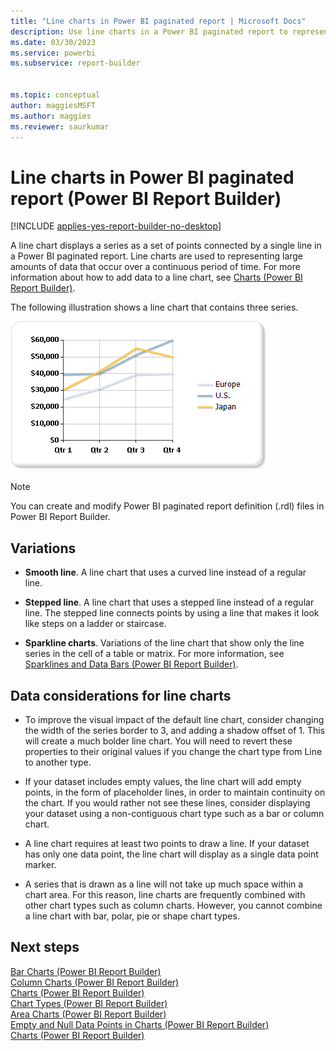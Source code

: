 ```yaml
---
title: "Line charts in Power BI paginated report | Microsoft Docs"
description: Use line charts in a Power BI paginated report to represent large amounts of data that occur over a period of time in Power BI Report Builder.
ms.date: 03/30/2023
ms.service: powerbi
ms.subservice: report-builder


ms.topic: conceptual
author: maggiesMSFT
ms.author: maggies
ms.reviewer: saurkumar
---
```

# Line charts in Power BI paginated report (Power BI Report Builder)

[!INCLUDE [applies-yes-report-builder-no-desktop](../../../includes/applies-yes-report-builder-no-desktop.md)]

  A line chart displays a series as a set of points connected by a single line in a Power BI paginated report. Line charts are used to representing large amounts of data that occur over a continuous period of time. For more information about how to add data to a line chart, see [Charts &#40;Power BI Report Builder&#41;](charts-report-builder.md).  
  
 The following illustration shows a line chart that contains three series.  
  
 ![Screenshot of a Line chart](./media/paginated-reports-visualizations/line-chart.gif "line-chart")  
  
> [!NOTE]  
>  You can create and modify Power BI paginated report definition (.rdl) files in Power BI Report Builder.  
  
## Variations  
  
-   **Smooth line**. A line chart that uses a curved line instead of a regular line.  
  
-   **Stepped line**. A line chart that uses a stepped line instead of a regular line. The stepped line connects points by using a line that makes it look like steps on a ladder or staircase.  
  
-   **Sparkline charts**. Variations of the line chart that show only the line series in the cell of a table or matrix. For more information, see [Sparklines and Data Bars &#40;Power BI Report Builder&#41;](/sql/reporting-services/report-design/sparklines-and-data-bars-report-builder-and-ssrs).  
  
## Data considerations for line charts  
  
-   To improve the visual impact of the default line chart, consider changing the width of the series border to 3, and adding a shadow offset of 1. This will create a much bolder line chart. You will need to revert these properties to their original values if you change the chart type from Line to another type.  
  
-   If your dataset includes empty values, the line chart will add empty points, in the form of placeholder lines, in order to maintain continuity on the chart. If you would rather not see these lines, consider displaying your dataset using a non-contiguous chart type such as a bar or column chart.  
  
-   A line chart requires at least two points to draw a line.  If your dataset has only one data point, the line chart will display as a single data point marker.  
  
-   A series that is drawn as a line will not take up much space within a chart area.  For this reason, line charts are frequently combined with other chart types such as column charts. However, you cannot combine a line chart with bar, polar, pie or shape chart types.  
  
## Next steps  
 [Bar Charts &#40;Power BI Report Builder&#41;](/sql/reporting-services/report-design/bar-charts-report-builder-and-ssrs)   
 [Column Charts &#40;Power BI Report Builder&#41;](column-charts-report-builder.md)   
 [Charts &#40;Power BI Report Builder&#41;](charts-report-builder.md)   
 [Chart Types &#40;Power BI Report Builder&#41;](/sql/reporting-services/report-design/chart-types-report-builder-and-ssrs)   
 [Area Charts &#40;Power BI Report Builder&#41;](area-charts-report-builder.md)   
 [Empty and Null Data Points in Charts &#40;Power BI Report Builder&#41;](/sql/reporting-services/report-design/empty-and-null-data-points-in-charts-report-builder-and-ssrs)   
 [Charts &#40;Power BI Report Builder&#41;](charts-report-builder.md)  
  
  
